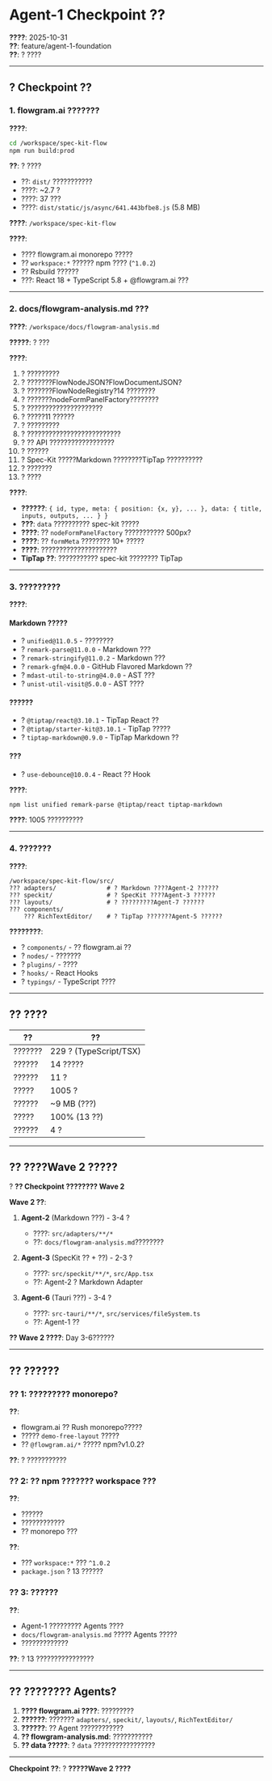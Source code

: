 # Agent-1 Checkpoint ??

**????**: 2025-10-31  
**??**: feature/agent-1-foundation  
**??**: ? ????

---

## ? Checkpoint ??

### 1. flowgram.ai ???????

**????**:
```bash
cd /workspace/spec-kit-flow
npm run build:prod
```

**??**: ? ????
- ??: `dist/` ???????????
- ????: ~2.7 ?
- ????: 37 ???
- ????: `dist/static/js/async/641.443bfbe8.js` (5.8 MB)

**????**: `/workspace/spec-kit-flow`

**????**:
- ???? flowgram.ai monorepo ?????
- ?? `workspace:*` ?????? npm ???? (`^1.0.2`)
- ?? Rsbuild ??????
- ???: React 18 + TypeScript 5.8 + @flowgram.ai ???

---

### 2. docs/flowgram-analysis.md ???

**????**: `/workspace/docs/flowgram-analysis.md`

**?????**: ? ???

**????**:
1. ? ?????????
2. ? ???????FlowNodeJSON?FlowDocumentJSON?
3. ? ???????FlowNodeRegistry?14 ????????
4. ? ???????nodeFormPanelFactory????????
5. ? ?????????????????????
6. ? ?????11 ??????
7. ? ?????????
8. ? ??????????????????????????
9. ? ?? API ??????????????????
10. ? ??????
11. ? Spec-Kit ?????Markdown ????????TipTap ??????????
12. ? ???????
13. ? ????

**????**:
- **??????**: `{ id, type, meta: { position: {x, y}, ... }, data: { title, inputs, outputs, ... } }`
- **???**: `data` ?????????? spec-kit ?????
- **????**: ?? `nodeFormPanelFactory` ??????????? 500px?
- **????**: ?? `formMeta` ???????? 10+ ?????
- **????**: ?????????????????????
- **TipTap ??**: ??????????? spec-kit ???????? TipTap

---

### 3. ?????????

**????**:

#### Markdown ?????
- ? `unified@11.0.5` - ????????
- ? `remark-parse@11.0.0` - Markdown ???
- ? `remark-stringify@11.0.2` - Markdown ???
- ? `remark-gfm@4.0.0` - GitHub Flavored Markdown ??
- ? `mdast-util-to-string@4.0.0` - AST ???
- ? `unist-util-visit@5.0.0` - AST ????

#### ??????
- ? `@tiptap/react@3.10.1` - TipTap React ??
- ? `@tiptap/starter-kit@3.10.1` - TipTap ?????
- ? `tiptap-markdown@0.9.0` - TipTap Markdown ??

#### ???
- ? `use-debounce@10.0.4` - React ?? Hook

**????**:
```bash
npm list unified remark-parse @tiptap/react tiptap-markdown
```

**????**: 1005 ??????????

---

### 4. ???????

**????**:
```
/workspace/spec-kit-flow/src/
??? adapters/              # ? Markdown ????Agent-2 ??????
??? speckit/               # ? SpecKit ????Agent-3 ??????
??? layouts/               # ? ?????????Agent-7 ??????
??? components/
    ??? RichTextEditor/    # ? TipTap ???????Agent-5 ??????
```

**????????**:
- ? `components/` - ?? flowgram.ai ??
- ? `nodes/` - ???????
- ? `plugins/` - ????
- ? `hooks/` - React Hooks
- ? `typings/` - TypeScript ????

---

## ?? ????

| ?? | ?? |
|------|------|
| ??????? | 229 ? (TypeScript/TSX) |
| ?????? | 14 ????? |
| ?????? | 11 ? |
| ????? | 1005 ? |
| ?????? | ~9 MB (???) |
| ????? | 100% (13 ??) |
| ?????? | 4 ? |

---

## ?? ????Wave 2 ?????

? **?? Checkpoint ???????? Wave 2**

**Wave 2 ??**:
1. **Agent-2** (Markdown ???) - 3-4 ?
   - ????: `src/adapters/**/*`
   - ??: `docs/flowgram-analysis.md`????????
   
2. **Agent-3** (SpecKit ?? + ??) - 2-3 ?
   - ????: `src/speckit/**/*`, `src/App.tsx`
   - ??: Agent-2 ? Markdown Adapter
   
3. **Agent-6** (Tauri ???) - 3-4 ?
   - ????: `src-tauri/**/*`, `src/services/fileSystem.ts`
   - ??: Agent-1 ??

**?? Wave 2 ????**: Day 3-6??????

---

## ?? ??????

### ?? 1: ????????? monorepo?

**??**:
- flowgram.ai ?? Rush monorepo?????
- ????? `demo-free-layout` ?????
- ?? `@flowgram.ai/*` ????? npm?v1.0.2?

**??**: ? ???????????

### ?? 2: ?? npm ??????? workspace ???

**??**:
- ??????
- ????????????
- ?? monorepo ???

**??**:
- ??? `workspace:*` ??? `^1.0.2`
- `package.json` ? 13 ??????

### ?? 3: ??????

**??**:
- Agent-1 ????????? Agents ????
- `docs/flowgram-analysis.md` ????? Agents ?????
- ?????????????

**??**: ? 13 ????????????????

---

## ?? ???????? Agents?

1. **???? flowgram.ai ????**: ?????????
2. **??????**: ??????? `adapters/`, `speckit/`, `layouts/`, `RichTextEditor/`
3. **??????**: ?? Agent ????????????
4. **?? flowgram-analysis.md**: ???????????
5. **?? data ?????**: ? `data` ?????????????????

---

**Checkpoint ??**: ? **?????Wave 2 ????**
